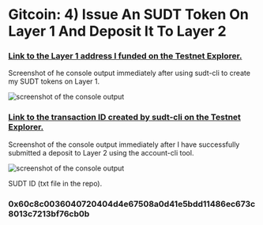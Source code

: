 # Gitcoin: 4) Issue An SUDT Token On Layer 1 And Deposit It To Layer 2

### [Link to the Layer 1 address I funded on the Testnet Explorer.](https://explorer.nervos.org/aggron/address/ckt1qyqfsfpm67mgre4jdn4gx2ptnrh2ylvpxdkqhmxy7r)

Screenshot of he console output immediately after using sudt-cli to create my SUDT tokens on Layer 1.

![screenshot of the console output](PASTLINKHERE)


### [Link to the transaction ID created by sudt-cli on the Testnet Explorer.](https://explorer.nervos.org/aggron/transaction/0xe28c3fc69df4eb78ab699893dde8c342f1976e35752f0f823cf7af472aadf6de)


Screenshot of the console output immediately after I have successfully submitted a deposit to Layer 2 using the account-cli tool.

![screenshot of the console output](PASTLINKHERE)

SUDT ID (txt file in the repo).

### 0x60c8c0036040720404d4e67508a0d41e5bdd11486ec673c8013c7213bf76cb0b